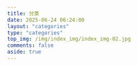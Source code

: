 ```yaml
---
title: 分类
date: 2025-06-24 06:24:00
layout: "categories"
type: "categories"
top_img: /img/index_img/index_img-02.jpg
comments: false
aside: true
---
```

